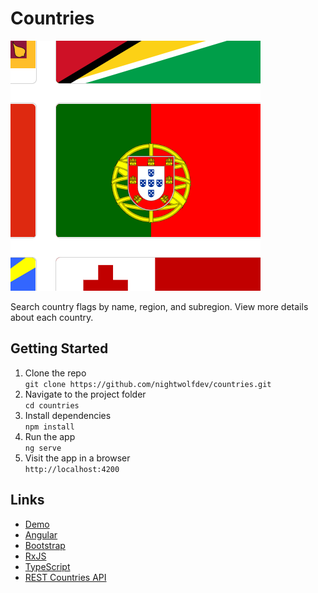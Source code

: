 # Countries

![Countries App](./src/assets/img/countries-app.png)

Search country flags by name, region, and subregion. View more details about each country.

## Getting Started

1. Clone the repo  
  `git clone https://github.com/nightwolfdev/countries.git`
2. Navigate to the project folder  
  `cd countries`
3. Install dependencies  
  `npm install`
4. Run the app  
  `ng serve`
5. Visit the app in a browser  
  `http://localhost:4200`

## Links

* [Demo](https://nightwolfdev.github.io/countries)
* [Angular](https://angular.io)
* [Bootstrap](https://getbootstrap.com/)
* [RxJS](https://rxjs.dev)
* [TypeScript](https://www.typescriptlang.org)
* [REST Countries API](https://restcountries.com/)